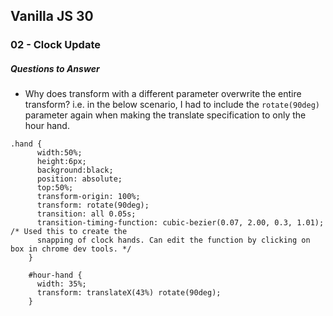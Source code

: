 ## Vanilla JS 30
### 02 - Clock Update
##### Questions to Answer
* Why does transform with a different parameter overwrite the entire transform? i.e. in the below scenario, I had to include the `rotate(90deg)` parameter again when making the translate specification to only the hour hand.
```
.hand {
      width:50%;
      height:6px;
      background:black;
      position: absolute;
      top:50%;
      transform-origin: 100%;
      transform: rotate(90deg);
      transition: all 0.05s; 
      transition-timing-function: cubic-bezier(0.07, 2.00, 0.3, 1.01); /* Used this to create the
      snapping of clock hands. Can edit the function by clicking on box in chrome dev tools. */
    }

    #hour-hand {
      width: 35%;
      transform: translateX(43%) rotate(90deg);
    }
```
